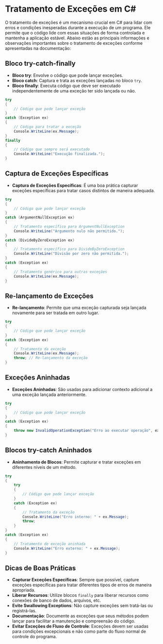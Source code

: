
# Tratamento de Exceções em C#

O tratamento de exceções é um mecanismo crucial em C# para lidar com erros e condições inesperadas durante a execução de um programa. Ele permite que o código lide com essas situações de forma controlada e mantenha a aplicação estável. Abaixo estão as principais informações e observações importantes sobre o tratamento de exceções conforme apresentadas na documentação:

## Bloco try-catch-finally
- **Bloco try**: Envolve o código que pode lançar exceções.
- **Bloco catch**: Captura e trata as exceções lançadas no bloco `try`.
- **Bloco finally**: Executa código que deve ser executado independentemente de uma exceção ter sido lançada ou não.
```csharp
try
{
    // Código que pode lançar exceção
}
catch (Exception ex)
{
    // Código para tratar a exceção
    Console.WriteLine(ex.Message);
}
finally
{
    // Código que sempre será executado
    Console.WriteLine("Execução finalizada.");
}
```

## Captura de Exceções Específicas
- **Captura de Exceções Específicas**: É uma boa prática capturar exceções específicas para tratar casos distintos de maneira adequada.
```csharp
try
{
    // Código que pode lançar exceção
}
catch (ArgumentNullException ex)
{
    // Tratamento específico para ArgumentNullException
    Console.WriteLine("Argumento nulo não permitido.");
}
catch (DivideByZeroException ex)
{
    // Tratamento específico para DivideByZeroException
    Console.WriteLine("Divisão por zero não permitida.");
}
catch (Exception ex)
{
    // Tratamento genérico para outras exceções
    Console.WriteLine(ex.Message);
}
```

## Re-lançamento de Exceções
- **Re-lançamento**: Permite que uma exceção capturada seja lançada novamente para ser tratada em outro lugar.
```csharp
try
{
    // Código que pode lançar exceção
}
catch (Exception ex)
{
    // Tratamento da exceção
    Console.WriteLine(ex.Message);
    throw; // Re-lançamento da exceção
}
```

## Exceções Aninhadas
- **Exceções Aninhadas**: São usadas para adicionar contexto adicional a uma exceção lançada anteriormente.
```csharp
try
{
    // Código que pode lançar exceção
}
catch (Exception ex)
{
    throw new InvalidOperationException("Erro ao executar operação", ex);
}
```

## Blocos try-catch Aninhados
- **Aninhamento de Blocos**: Permite capturar e tratar exceções em diferentes níveis de um método.
```csharp
try
{
    try
    {
        // Código que pode lançar exceção
    }
    catch (Exception ex)
    {
        // Tratamento da exceção
        Console.WriteLine("Erro interno: " + ex.Message);
        throw;
    }
}
catch (Exception ex)
{
    // Tratamento de exceção aninhada
    Console.WriteLine("Erro externo: " + ex.Message);
}
```

## Dicas de Boas Práticas
- **Capturar Exceções Específicas**: Sempre que possível, capture exceções específicas para tratar diferentes tipos de erros de maneira apropriada.
- **Liberar Recursos**: Utilize blocos `finally` para liberar recursos como conexões de banco de dados, arquivos, etc.
- **Evite Swallowing Exceptions**: Não capture exceções sem tratá-las ou registrá-las.
- **Documentação**: Documente as exceções que seus métodos podem lançar para facilitar a manutenção e compreensão do código.
- **Evitar Exceções de Fluxo de Controle**: Exceções devem ser usadas para condições excepcionais e não como parte do fluxo normal de controle do programa.
